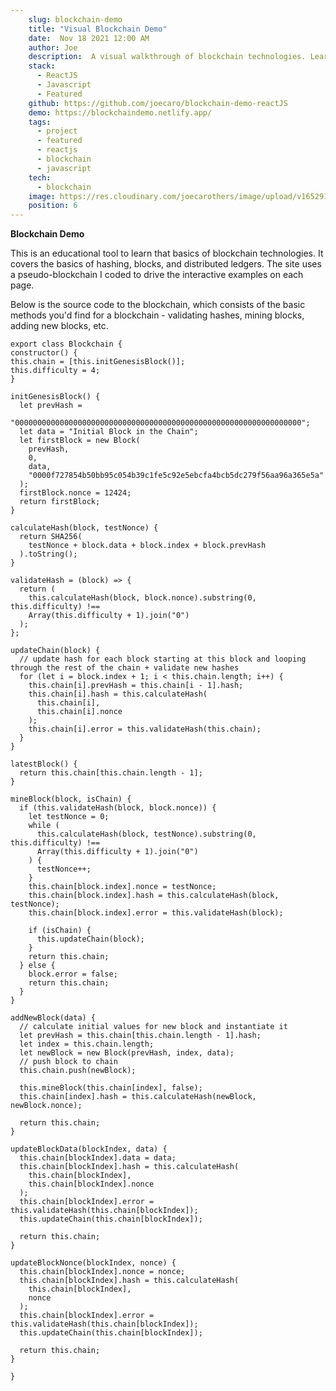 ```yaml
---
    slug: blockchain-demo
    title: "Visual Blockchain Demo"
    date:  Nov 18 2021 12:00 AM
    author: Joe
    description:  A visual walkthrough of blockchain technologies. Learn ideas like hash functions, blocks, blockchains, and distributed ledger technologies.
    stack: 
      - ReactJS 
      - Javascript
      - Featured
    github: https://github.com/joecaro/blockchain-demo-reactJS
    demo: https://blockchaindemo.netlify.app/
    tags:
      - project 
      - featured
      - reactjs
      - blockchain
      - javascript
    tech:
      - blockchain
    image: https://res.cloudinary.com/joecarothers/image/upload/v1652918002/misc/Projects/blockchain-mockup_qosdpg_fl4uwz.png
    position: 6
---
```


**Blockchain Demo**

This is an educational tool to learn that basics of blockchain technologies. It covers the basics of hashing, blocks, and distributed ledgers. The site uses a pseudo-blockchain I coded to drive the interactive examples on each page.

Below is the source code to the blockchain, which consists of the basic methods you'd find for a blockchain - validating hashes, mining blocks, adding new blocks, etc.

    export class Blockchain {
    constructor() {
    this.chain = [this.initGenesisBlock()];
    this.difficulty = 4;
    }

    initGenesisBlock() {
      let prevHash =
        "0000000000000000000000000000000000000000000000000000000000000000";
      let data = "Initial Block in the Chain";
      let firstBlock = new Block(
        prevHash,
        0,
        data,
        "0000f727854b50bb95c054b39c1fe5c92e5ebcfa4bcb5dc279f56aa96a365e5a"
      );
      firstBlock.nonce = 12424;
      return firstBlock;
    }

    calculateHash(block, testNonce) {
      return SHA256(
        testNonce + block.data + block.index + block.prevHash
      ).toString();
    }

    validateHash = (block) => {
      return (
        this.calculateHash(block, block.nonce).substring(0, this.difficulty) !==
        Array(this.difficulty + 1).join("0")
      );
    };

    updateChain(block) {
      // update hash for each block starting at this block and looping through the rest of the chain + validate new hashes
      for (let i = block.index + 1; i < this.chain.length; i++) {
        this.chain[i].prevHash = this.chain[i - 1].hash;
        this.chain[i].hash = this.calculateHash(
          this.chain[i],
          this.chain[i].nonce
        );
        this.chain[i].error = this.validateHash(this.chain);
      }
    }

    latestBlock() {
      return this.chain[this.chain.length - 1];
    }

    mineBlock(block, isChain) {
      if (this.validateHash(block, block.nonce)) {
        let testNonce = 0;
        while (
          this.calculateHash(block, testNonce).substring(0, this.difficulty) !==
          Array(this.difficulty + 1).join("0")
        ) {
          testNonce++;
        }
        this.chain[block.index].nonce = testNonce;
        this.chain[block.index].hash = this.calculateHash(block, testNonce);
        this.chain[block.index].error = this.validateHash(block);

        if (isChain) {
          this.updateChain(block);
        }
        return this.chain;
      } else {
        block.error = false;
        return this.chain;
      }
    }

    addNewBlock(data) {
      // calculate initial values for new block and instantiate it
      let prevHash = this.chain[this.chain.length - 1].hash;
      let index = this.chain.length;
      let newBlock = new Block(prevHash, index, data);
      // push block to chain
      this.chain.push(newBlock);

      this.mineBlock(this.chain[index], false);
      this.chain[index].hash = this.calculateHash(newBlock, newBlock.nonce);

      return this.chain;
    }

    updateBlockData(blockIndex, data) {
      this.chain[blockIndex].data = data;
      this.chain[blockIndex].hash = this.calculateHash(
        this.chain[blockIndex],
        this.chain[blockIndex].nonce
      );
      this.chain[blockIndex].error = this.validateHash(this.chain[blockIndex]);
      this.updateChain(this.chain[blockIndex]);

      return this.chain;
    }

    updateBlockNonce(blockIndex, nonce) {
      this.chain[blockIndex].nonce = nonce;
      this.chain[blockIndex].hash = this.calculateHash(
        this.chain[blockIndex],
        nonce
      );
      this.chain[blockIndex].error = this.validateHash(this.chain[blockIndex]);
      this.updateChain(this.chain[blockIndex]);

      return this.chain;
    }

    }
